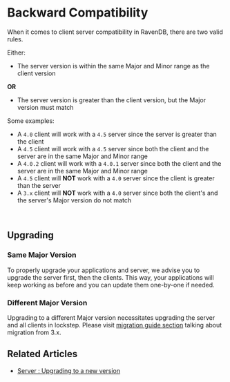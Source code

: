 # Backward Compatibility

When it comes to client server compatibility in RavenDB, there are two valid rules. 

Either:

 * The server version is within the same Major and Minor range as the client version

**OR**

 * The server version is greater than the client version, but the Major version must match

Some examples:

 * A `4.0` client will work with a `4.5` server since the server is greater than the client
 * A `4.5` client will work with a `4.5` server since both the client and the server are in the same Major and Minor range
 * A `4.0.2` client will work with a `4.0.1` server since both the client and the server are in the same Major and Minor range
 * A `4.5` client will **NOT** work with a `4.0` server since the client is greater than the server
 * A `3.x` client will **NOT** work with a `4.0` server since both the client's and the server's Major version do not match

 <br />

## Upgrading

### Same Major Version

To properly upgrade your applications and server, we advise you to upgrade the server first, then the clients. This way, your applications will keep working as before and you can update them one-by-one if needed.

### Different Major Version

Upgrading to a different Major version necessitates upgrading the server and all clients in lockstep. Please visit [migration guide section](../../migration/client-api/introduction) talking about migration from 3.x.

## Related Articles

- [Server : Upgrading to a new version](../../server/installation/upgrading-to-new-version)
